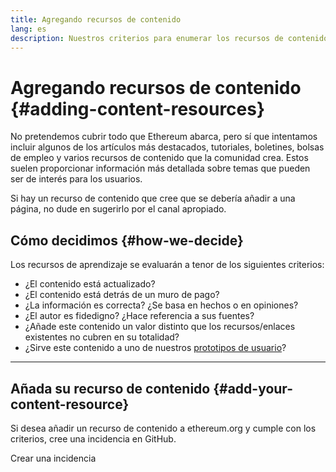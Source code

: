 ```yaml
---
title: Agregando recursos de contenido
lang: es
description: Nuestros criterios para enumerar los recursos de contenido en ethereum.org
---
```


# Agregando recursos de contenido \{#adding-content-resources}

No pretendemos cubrir todo que Ethereum abarca, pero sí que intentamos incluir algunos de los artículos más destacados, tutoriales, boletines, bolsas de empleo y varios recursos de contenido que la comunidad crea. Estos suelen proporcionar información más detallada sobre temas que pueden ser de interés para los usuarios.

Si hay un recurso de contenido que cree que se debería añadir a una página, no dude en sugerirlo por el canal apropiado.

## Cómo decidimos \{#how-we-decide}

Los recursos de aprendizaje se evaluarán a tenor de los siguientes criterios:

- ¿El contenido está actualizado?
- ¿El contenido está detrás de un muro de pago?
- ¿La información es correcta? ¿Se basa en hechos o en opiniones?
- ¿El autor es fidedigno? ¿Hace referencia a sus fuentes?
- ¿Añade este contenido un valor distinto que los recursos/enlaces existentes no cubren en su totalidad?
- ¿Sirve este contenido a uno de nuestros [prototipos de usuario](https://www.notion.so/efdn/Ethereum-org-User-Persona-Memo-b44dc1e89152457a87ba872b0dfa366c)?

---

## Añada su recurso de contenido \{#add-your-content-resource}

Si desea añadir un recurso de contenido a ethereum.org y cumple con los criterios, cree una incidencia en GitHub.

<ButtonLink to="https://github.com/ethereum/ethereum-org-website/issues/new?assignees=&labels=Type%3A+Feature&template=feature_request.yaml&title=">
  Crear una incidencia
</ButtonLink>

